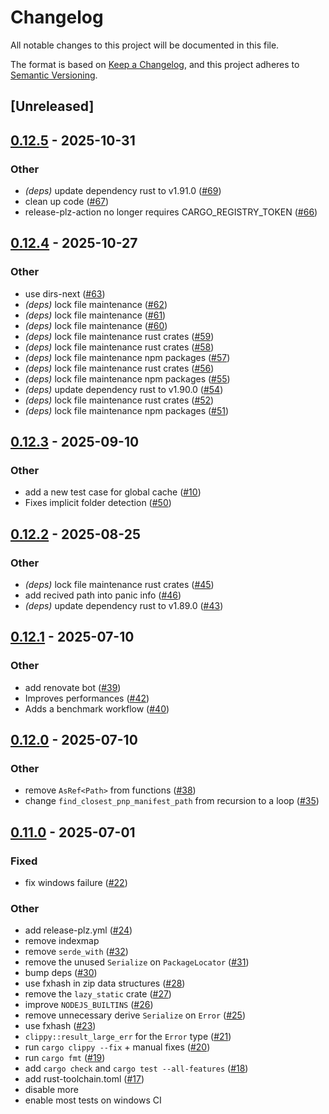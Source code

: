 # Changelog

All notable changes to this project will be documented in this file.

The format is based on [Keep a Changelog](https://keepachangelog.com/en/1.0.0/),
and this project adheres to [Semantic Versioning](https://semver.org/spec/v2.0.0.html).

## [Unreleased]

## [0.12.5](https://github.com/BasixKOR/pnp-rust/compare/v0.12.4...v0.12.5) - 2025-10-31

### Other

- *(deps)* update dependency rust to v1.91.0 ([#69](https://github.com/BasixKOR/pnp-rust/pull/69))
- clean up code ([#67](https://github.com/BasixKOR/pnp-rust/pull/67))
- release-plz-action no longer requires CARGO_REGISTRY_TOKEN ([#66](https://github.com/BasixKOR/pnp-rust/pull/66))

## [0.12.4](https://github.com/yarnpkg/pnp-rs/compare/v0.12.3...v0.12.4) - 2025-10-27

### Other

- use dirs-next ([#63](https://github.com/yarnpkg/pnp-rs/pull/63))
- *(deps)* lock file maintenance ([#62](https://github.com/yarnpkg/pnp-rs/pull/62))
- *(deps)* lock file maintenance ([#61](https://github.com/yarnpkg/pnp-rs/pull/61))
- *(deps)* lock file maintenance ([#60](https://github.com/yarnpkg/pnp-rs/pull/60))
- *(deps)* lock file maintenance rust crates ([#59](https://github.com/yarnpkg/pnp-rs/pull/59))
- *(deps)* lock file maintenance rust crates ([#58](https://github.com/yarnpkg/pnp-rs/pull/58))
- *(deps)* lock file maintenance npm packages ([#57](https://github.com/yarnpkg/pnp-rs/pull/57))
- *(deps)* lock file maintenance rust crates ([#56](https://github.com/yarnpkg/pnp-rs/pull/56))
- *(deps)* lock file maintenance npm packages ([#55](https://github.com/yarnpkg/pnp-rs/pull/55))
- *(deps)* update dependency rust to v1.90.0 ([#54](https://github.com/yarnpkg/pnp-rs/pull/54))
- *(deps)* lock file maintenance rust crates ([#52](https://github.com/yarnpkg/pnp-rs/pull/52))
- *(deps)* lock file maintenance npm packages ([#51](https://github.com/yarnpkg/pnp-rs/pull/51))

## [0.12.3](https://github.com/yarnpkg/pnp-rs/compare/v0.12.2...v0.12.3) - 2025-09-10

### Other

- add a new test case for global cache ([#10](https://github.com/yarnpkg/pnp-rs/pull/10))
- Fixes implicit folder detection ([#50](https://github.com/yarnpkg/pnp-rs/pull/50))

## [0.12.2](https://github.com/yarnpkg/pnp-rs/compare/v0.12.1...v0.12.2) - 2025-08-25

### Other

- *(deps)* lock file maintenance rust crates ([#45](https://github.com/yarnpkg/pnp-rs/pull/45))
- add recived path into panic info ([#46](https://github.com/yarnpkg/pnp-rs/pull/46))
- *(deps)* update dependency rust to v1.89.0 ([#43](https://github.com/yarnpkg/pnp-rs/pull/43))

## [0.12.1](https://github.com/yarnpkg/pnp-rs/compare/v0.12.0...v0.12.1) - 2025-07-10

### Other

- add renovate bot ([#39](https://github.com/yarnpkg/pnp-rs/pull/39))
- Improves performances ([#42](https://github.com/yarnpkg/pnp-rs/pull/42))
- Adds a benchmark workflow ([#40](https://github.com/yarnpkg/pnp-rs/pull/40))

## [0.12.0](https://github.com/yarnpkg/pnp-rs/compare/v0.11.0...v0.12.0) - 2025-07-10

### Other

- remove `AsRef<Path>` from functions ([#38](https://github.com/yarnpkg/pnp-rs/pull/38))
- change `find_closest_pnp_manifest_path` from recursion to a loop ([#35](https://github.com/yarnpkg/pnp-rs/pull/35))

## [0.11.0](https://github.com/yarnpkg/pnp-rs/compare/v0.10.0...v0.11.0) - 2025-07-01

### Fixed

- fix windows failure ([#22](https://github.com/yarnpkg/pnp-rs/pull/22))

### Other

- add release-plz.yml ([#24](https://github.com/yarnpkg/pnp-rs/pull/24))
- remove indexmap
- remove `serde_with` ([#32](https://github.com/yarnpkg/pnp-rs/pull/32))
- remove the unused `Serialize` on `PackageLocator` ([#31](https://github.com/yarnpkg/pnp-rs/pull/31))
- bump deps ([#30](https://github.com/yarnpkg/pnp-rs/pull/30))
- use fxhash in zip data structures ([#28](https://github.com/yarnpkg/pnp-rs/pull/28))
- remove the `lazy_static` crate ([#27](https://github.com/yarnpkg/pnp-rs/pull/27))
- improve `NODEJS_BUILTINS` ([#26](https://github.com/yarnpkg/pnp-rs/pull/26))
- remove unnecessary derive `Serialize` on `Error` ([#25](https://github.com/yarnpkg/pnp-rs/pull/25))
- use fxhash ([#23](https://github.com/yarnpkg/pnp-rs/pull/23))
- `clippy::result_large_err` for the `Error` type ([#21](https://github.com/yarnpkg/pnp-rs/pull/21))
- run `cargo clippy --fix` + manual fixes ([#20](https://github.com/yarnpkg/pnp-rs/pull/20))
- run `cargo fmt` ([#19](https://github.com/yarnpkg/pnp-rs/pull/19))
- add `cargo check` and `cargo test --all-features` ([#18](https://github.com/yarnpkg/pnp-rs/pull/18))
- add rust-toolchain.toml ([#17](https://github.com/yarnpkg/pnp-rs/pull/17))
- disable more
- enable most tests on windows CI
